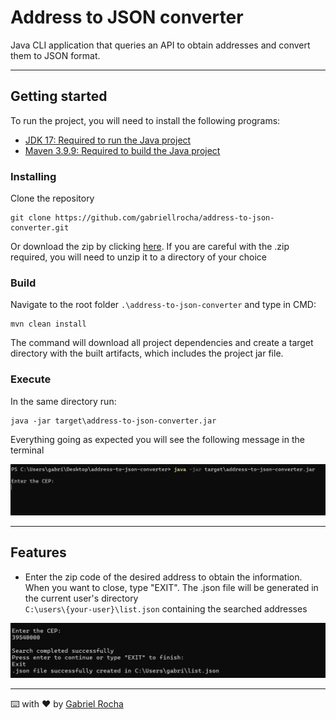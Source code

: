 # Address to JSON converter

Java CLI application that queries an API to obtain addresses and convert them to JSON format.

---

## Getting started
To run the project, you will need to install the following programs:
- [JDK 17: Required to run the Java project](https://www.oracle.com/java/technologies/downloads/?er=221886#java17)
- [Maven 3.9.9: Required to build the Java project](https://maven.apache.org/download.cgi)

### Installing
Clone the repository
```
git clone https://github.com/gabriellrocha/address-to-json-converter.git
```
Or download the zip by clicking [here](https://github.com/gabriellrocha/address-to-json-converter/archive/refs/heads/main.zip).
 If you are careful with the .zip required, you will need to unzip it to a directory of your choice

### Build
Navigate to the root folder `.\address-to-json-converter` and type in CMD:
```
mvn clean install 
```
The command will download all project dependencies and create a target directory with the built artifacts,
which includes the project jar file.

### Execute
In the same directory run:

```
java -jar target\address-to-json-converter.jar
```

Everything going as expected you will see the following message in the terminal

![](src/main/resources/screenshots/main.png)

---
## Features
* Enter the zip code of the desired address to obtain the information. When you want to close, type "EXIT". The .json
file will be generated in the current user's directory<br> `C:\users\{your-user}\list.json` containing the searched addresses

![](src/main/resources/screenshots/closed.png)

---

⌨️ with ❤️ by [Gabriel Rocha](https://github.com/gabriellrocha)
